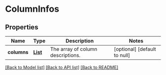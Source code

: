 # ColumnInfos
## Properties

| Name | Type | Description | Notes |
|------------ | ------------- | ------------- | -------------|
| **columns** | [**List**](ColumnInfo.md) | The array of column descriptions. | [optional] [default to null] |

[[Back to Model list]](../README.md#documentation-for-models) [[Back to API list]](../README.md#documentation-for-api-endpoints) [[Back to README]](../README.md)

